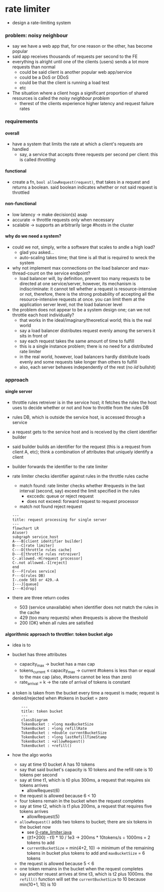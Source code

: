 # rate limiter
* design a rate-limiting system
### problem: noisy neighbour
* say we have a web app that, for one reason or the other, has become popular
* said app receives thousands of requests per second to the FE
* everything is alright until one of the clients (users) sends a lot more requests than normal
    - could be said client is another popular web app/service
    - could be a DoS or DDoS
    - could be that the client is running a load test
    - etc
* The situation where a client hogs a significant proportion of shared resources is called the *noisy neighbour problem*
    - therest of the clients experience higher latency and request failure rates
### requirements
#### overall
* have a system that limits the rate at which a client's requests are handled
    - say, a service that accepts three requests per second per client: this is called *throttling*
#### functional
* create a fn, `bool allowRequest(request)`, that takes in a request and returns a boolean. said boolean indicates whether or not said request is throttled 
#### non-functional
* low latency &rarr; make decision(s) asap
* accurate &rarr; throttle requests only when necessary
* scalable &rarr; supports an arbitrarily large #hosts in the cluster
#### why do we need a system?
* could we not, simply, write a software that scales to andle a high load?
    - glad you asked...
    - auto-scaling takes time; that time is all that is required to wreck the system
* why not implement max connections on the load balancer and max-thread-count on the service endpoint?
    - load balancer will, by definition, prevent too many requests to be directed at one service/server, however, its mechanism is indiscriminate: it cannot tell whether a request is resource-intensive or not, therefore, there is the strong probability of accepting all the resource-intensive requests at once. you can limit them at the application server level, not the load balancer level
* the problem does not appear to be a system design one; can we not throttle each host individually?
    - that works in the ideal/imaginary/theoretical world; this is the real world
    - say a load balancer distributes request evenly among the servers it sits in front of
    - say each request takes the same amount of time to fulfill
    - this is a single instance problem; there is no need for a distributed rate limiter
    - in the real world, however, load balancers hardly distribute loads evenly and some requests take longer than others to fulfill
    - also, each server behaves independently of the rest (no *iid* bullshit) 
### approach
#### single server
* throttle rules retreiver is in the service host; it fetches the rules the host uses to decide whether or not and how to throttle from the rules DB
* rules DB, which is outside the service host, is accessed through a service
* a request gets to the service host and is received by the client identifier builder
* said builder builds an identifier for the request (this is a request from client A, etc); think a combination of attributes that uniquely identify a client
* builder forwards the identifier to the rate limiter
* rate limiter checks identifier against rules in the throttle rules cache
    - match found: rate limiter checks whether #requests in the last interval (second, say) exceed the limit specified in the rules
        - excceds: queue or reject request
        - does not exceed: forward request to request processor
    - match not found reject request


    ```mermaid
    ---
    title: request processing for single server
    ---
    flowchart LR
    A(user)
    subgraph service_host
    A---B[client identifier builder]
    B---C[rate limiter]
    C---D[throttle rules cache]
    D---E[throttle rules retreiver]
    C-.allowed.-H[request processor]
    C-.not allowed.-I[reject]
    end
    E---F[rules service]
    F---G(rules DB)
    I-.code 503 or 429.-A
    I---J[queue]
    I---K[drop]
    ```

* there are three return codes
    - 503 (service unavailable) when identifier does not match the rules in the cache
    - 429 (too many requests) when #requests is above the theshold
    - 200 (OK) when all rules are satisfied
#### algorithmic approach to throttler: token bucket algo
* idea is to
* bucket has three attributes
    - capacity<sub>max</sub> &rarr; bucket has a max cap
    - tokens<sub>current</sub> &le; capacity<sub>max</sub> &rarr; current #tokens is less than or equal to the max cap (also, #tokens cannot be less than zero)
    - rate<sub>arrival</sub> = k &rarr; the rate of arrival of tokens is constant
* a token is taken from the bucket every time a request is made; request is denied/rejected when #tokens in bucket = zero

    ```mermaid
        ---
        title: token bucket
        ---
        classDiagram
        TokenBucket : +long maxBucketSize
        TokenBucket : +long refillRate
        TokenBucket : +double currentBucketSize
        TokenBucket : +long lastRefillTimeStamp
        TokenBucket : +allowRequest()
        TokenBucket : +refill()
    ```

* how the algo works
    - say at time t0 bucket A has 10 tokens
    - say that said bucket's capacity is 10 tokens and the refill rate is 10 tokens per second
    - say at time t1, which is t0 plus 300ms, a request that requires six tokens arrives
        - allowRequest(6)
    - the request is allowed because 6 &lt; 10
    - four tokens remain in the bucket when the request completes
    - say at time t2, which is t1 plus 200ms, a request that requires five tokens arrives
        - allowRequest(5)
    - `allowRequest()` adds two tokens to bucket; there are six tokens in the bucket now
        - see [0-rate_limiter.java][def]
        - ((t1+200) - t1) * 10 / 1e3 &rarr; 200ms * 10tokens/s &div; 1000ms = 2 tokens to add
        - `currentBucketSize` = min(4+2, 10) &rarr; minimum of the remaining tokens in bucket plus tokens to add and `maxBucketSize` = 6 tokens
    - the request is allowed because 5 &lt; 6
    - one token remains in the bucket when the request completes
    - say another reuest arrives at time t3, which is t2 plus 1000ms. the `refill()` function will set the `currentBucketSize` to 10 because min(10+1, 10) is 10

[def]: ./0-rate_limiter.java